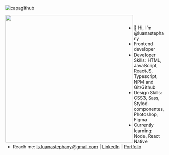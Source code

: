 ![capagithub](https://user-images.githubusercontent.com/70078964/120085286-4128cc00-c0ad-11eb-9789-1fcaca69891b.png)

<!---
luanastephany/luanastephany is a ✨ special ✨ repository because its `README.md` (this file) appears on your GitHub profile.
You can click the Preview link to take a look at your changes.
--->

<img width="400px" align="left" src="https://github-readme-stats.vercel.app/api/top-langs/?username=luanastephany&hide=html&layout=compact&theme=buefy" /><br/>  


- 🤘 Hi, I’m @luanastephany
- Frontend developer
- Developer Skills: HTML, JavaScript, ReactJS, Typescript, NPM and Git/Github
- Design Skills: CSS3, Sass, Styled-componentes, Photoshop, Figma
- Currently learning: Node, React Native
- Reach me: ls.luanastephany@gmail.com | [LinkedIn](https://www.linkedin.com/in/luana-stephany-aa012b204/) | [Portfolio](https://luanastephany.netlify.app/)




